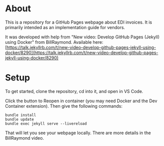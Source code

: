 # About
This is a repository for a GitHub Pages webpage about EDI invoices. It is primarily intended as an implementation guide for vendors.

It was developed with help from "New video: Develop GitHub Pages (Jekyll) using Docker" from BillRaymond. Available here: [https://talk.jekyllrb.com/t/new-video-develop-github-pages-jekyll-using-docker/8290](https://talk.jekyllrb.com/t/new-video-develop-github-pages-jekyll-using-docker/8290)

# Setup
To get started, clone the repository, cd into it, and open in VS Code.

Click the button to Reopen in container (you may need Docker and the Dev Container extension). Then give the following commands:

```
bundle install
bundle update
bundle exec jekyll serve --livereload
```

That will let you see your webpage locally. There are more details in the BillRaymond video.

